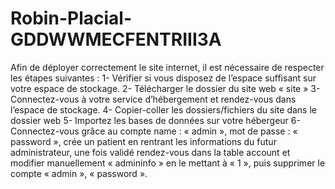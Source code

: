 # Robin-Placial-GDDWWMECFENTRIII3A

Afin de déployer correctement le site internet, il est nécessaire de respecter les étapes suivantes : 
1-	Vérifier si vous disposez de l’espace suffisant sur votre espace de stockage.
2-	Télécharger le dossier du site web « site »
3-	Connectez-vous à votre service d’hébergement et rendez-vous dans l’espace de stockage.
4-	Copier-coller les dossiers/fichiers du site dans le dossier web
5-	Importez les bases de données sur votre hébergeur
6-	Connectez-vous grâce au compte name : « admin », mot de passe : « password », crée un patient en rentrant les informations du futur administrateur, une fois validé rendez-vous dans la table account et modifier manuellement « admininfo » en le mettant à « 1 », puis supprimer le compte « admin », « password ».
